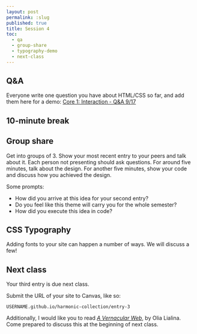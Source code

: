 ```yaml
---
layout: post
permalink: :slug
published: true
title: Session 4
toc:
  - qa
  - group-share
  - typography-demo
  - next-class
---
```


## Q&A

Everyone write one question you have about HTML/CSS so far, and add them here for a demo: [Core 1: Interaction - Q&A 9/17](https://docs.google.com/document/d/1TRfGWjhgCqPSxKevWR8AOSbo9y9ycO1CqLrwpCe-KNI/edit?usp=sharing)

## 10-minute break

## Group share

Get into groups of 3. Show your most recent entry to your peers and talk about it. Each person not presenting should ask questions. For around five minutes, talk about the design. For another five minutes, show your code and discuss how you achieved the design.

Some prompts:

* How did you arrive at this idea for your second entry?
* Do you feel like this theme will carry you for the whole semester?
* How did you execute this idea in code?

## CSS Typography

Adding fonts to your site can happen a number of ways. We will discuss a few!

## Next class

Your third entry is due next class.

Submit the URL of your site to Canvas, like so:

`USERNAME.github.io/harmonic-collection/entry-3`

Additionally, I would like you to read [_A Vernacular Web_](https://art.teleportacia.org/observation/vernacular/), by Olia Lialina. Come prepared to discuss this at the beginning of next class.
